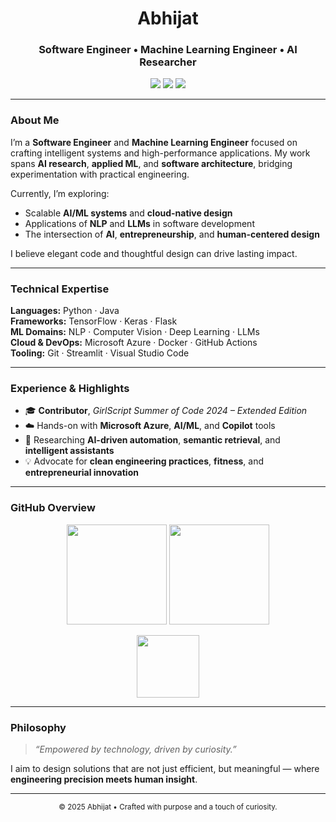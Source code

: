 <!-- Profile Header -->
<h1 align="center">Abhijat</h1>
<h3 align="center">Software Engineer • Machine Learning Engineer • AI Researcher</h3>

<p align="center">
  <a href="mailto:abhijatknight003@gmail.com"><img src="https://img.shields.io/badge/Email-D14836?style=flat&logo=gmail&logoColor=white"/></a>
  <a href="https://www.linkedin.com/in/abhijat18"><img src="https://img.shields.io/badge/LinkedIn-0A66C2?style=flat&logo=linkedin&logoColor=white"/></a>
  <a href="https://github.com/Abhijat-M"><img src="https://img.shields.io/badge/GitHub-181717?style=flat&logo=github&logoColor=white"/></a>
</p>

---

### About Me  

I’m a **Software Engineer** and **Machine Learning Engineer** focused on crafting intelligent systems and high-performance applications. My work spans **AI research**, **applied ML**, and **software architecture**, bridging experimentation with practical engineering.  

Currently, I’m exploring:
- Scalable **AI/ML systems** and **cloud-native design**
- Applications of **NLP** and **LLMs** in software development
- The intersection of **AI**, **entrepreneurship**, and **human-centered design**

I believe elegant code and thoughtful design can drive lasting impact.

---

### Technical Expertise  

**Languages:** Python · Java  
**Frameworks:** TensorFlow · Keras · Flask   
**ML Domains:** NLP · Computer Vision · Deep Learning · LLMs  
**Cloud & DevOps:** Microsoft Azure · Docker · GitHub Actions  
**Tooling:** Git · Streamlit · Visual Studio Code  

---

### Experience & Highlights  

- 🎓 **Contributor**, *GirlScript Summer of Code 2024 – Extended Edition*  
- ☁️ Hands-on with **Microsoft Azure**, **AI/ML**, and **Copilot** tools  
- 🧠 Researching **AI-driven automation**, **semantic retrieval**, and **intelligent assistants**  
- 💡 Advocate for **clean engineering practices**, **fitness**, and **entrepreneurial innovation**  

---

### GitHub Overview  

<p align="center">
  <img src="https://github-readme-stats.vercel.app/api?username=Abhijat-M&show_icons=true&theme=transparent&hide_border=true" height="160"/>
  <img src="https://github-readme-stats.vercel.app/api/top-langs/?username=Abhijat-M&layout=compact&theme=transparent&hide_border=true" height="160"/>
</p>

<p align="center">
  <img src="https://github-profile-trophy.vercel.app/?username=Abhijat-M&theme=flat&no-frame=true&row=1" height="100"/>
</p>

---

### Philosophy  

> *“Empowered by technology, driven by curiosity.”*  

I aim to design solutions that are not just efficient, but meaningful — where **engineering precision meets human insight**.

---

<p align="center">
  <sub>© 2025 Abhijat • Crafted with purpose and a touch of curiosity.</sub>
</p>